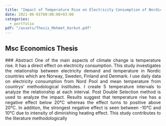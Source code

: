```yaml
---
title: "Impact of Temperature Rise on Electricity Consumption of Nordic Countries"
date: 2021-06-01T00:00:00+03:00
categories:
  - portfolio
pdf: "/assets/Thesis_Mehmet_Korkut.pdf"
---
```


## Msc Economics Thesis 
<div style="text-align: justify;">
### Abstract
One of the main aspects of climate change is temperature rise. It has a direct effect on
electricity consumption. This study investigates the relationship between electricity demand
and temperature in Nordic countries which are Norway, Sweden, Finland and Denmark. I use
daily data on electricity consumption from Nord Pool and mean temperature from countrys’
methodological institutes. I create 5 temperature intervals to analyze the relationship at each
interval. Post Double Selection method is used to analyze the impact. Results suggest that
temperature rise has a negative effect below 20°C whereas the effect turns to positive above
20°C. In addition, the strongest negative effect is seen between -10°C and 10°C due to intensity
of diminishing heating effect. This study contributes to the literature methodologically
</div>

